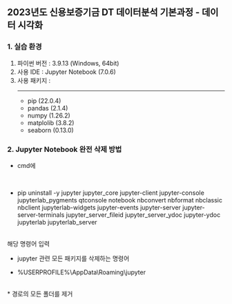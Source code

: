 ## 2023년도 신용보증기금 DT 데이터분석 기본과정 - 데이터 시각화

### 1. 실습 환경
1) 파이썬 버전 : 3.9.13 (Windows, 64bit)
2) 사용 IDE : Jupyter Notebook (7.0.6)
3) 사용 패키지 :
    __________
    * pip       (22.0.4)
    * pandas    (2.1.4)
    * numpy     (1.26.2)
    * matplolib (3.8.2)
    * seaborn   (0.13.0)

### 2. Jupyter Notebook 완전 삭제 방법

* cmd에
<br/>
  
* pip uninstall -y jupyter jupyter_core jupyter-client jupyter-console jupyterlab_pygments qtconsole notebook nbconvert nbformat nbclassic nbclient jupyterlab-widgets jupyter-events jupyter-server jupyter-server-terminals jupyter_server_fileid jupyter_server_ydoc jupyter-ydoc jupyterlab jupyterlab_server  
  
<br/>
해당 명령어 입력

* jupyter 관련 모든 패키지를 삭제하는 명령어

* %USERPROFILE%\AppData\Roaming\jupyter
<br/>
* 경로의 모든 폴더를 제거